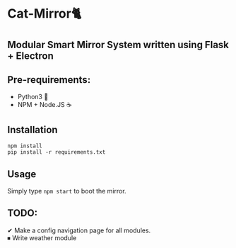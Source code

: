 # Cat-Mirror🐈
## Modular Smart Mirror System written using Flask + Electron

## Pre-requirements:
- Python3 🐍
- NPM + Node.JS ☕

## Installation
    npm install
    pip install -r requirements.txt

## Usage
Simply type `npm start` to boot the mirror.

## TODO:
✔ Make a config navigation page for all modules.  
⏹ Write weather module